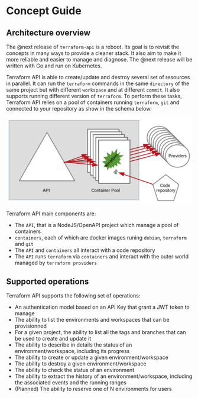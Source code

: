 # Concept Guide

## Architecture overview

The @next release of `terraform-api` is a reboot. Its goal is to revisit 
the concepts in many ways to provide a cleaner stack. It also aim to make it
more reliable and easier to manage and diagnose. The @next release will be
written with Go and run on Kubernetes.

Terraform API is able to create/update and destroy several set of 
resources in parallel. It can run the `terraform` commands in the same
`directory` of the same project but with different `workspace` and at
different `commit`. It also supports running different version of
`terraform`. To perform these tasks, Terraform API relies on a pool
of containers running `terraform`, `git` and connected to your
repository as show in the schema below:

![Architecture](https://github.com/gregoryguillou/terraform-api/blob/master/docs/img/architecture.png)

Terraform API main components are:

- The `API`, that is a NodeJS/OpenAPI project which manage a pool of containers
- `containers`, each of which are docker images runing `debian`, `terraform` and `git`
- The `API` and `containers` all interact with a code repository
- The `API` runs `terraform` via `containers` and interact with the outer world managed by `terraform providers`

## Supported operations

Terraform API supports the following set of operations:

- An authentication model based on an API Key that grant a JWT token to manage
- The ability to list the environments and workspaces that can be provisionned
- For a given project, the ability to list all the tags and branches that can be used to create and update it
- The ability to describe in details the status of an environment/workspace, including its progress
- The ability to create or update a given environment/workspace
- The ability to destroy a given environment/workspace
- The ability to check the status of an environment
- The ability to extract the history of an environment/workspace, including the associated events and the running ranges
- (Planned) The ability to reserve one of N environments for users
